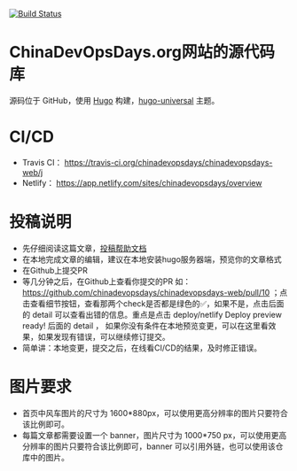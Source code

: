 [![Build Status](https://travis-ci.org/chinadevopsdays/chinadevopsdays-web.svg?branch=master)](https://travis-ci.org/chinadevopsdays/chinadevopsdays-web)


# ChinaDevOpsDays.org网站的源代码库

源码位于 GitHub，使用 [Hugo](https://gohugo.io) 构建，[hugo-universal](https://github.com/devcows/hugo-universal-theme) 主题。


# CI/CD

* Travis CI： https://travis-ci.org/chinadevopsdays/chinadevopsdays-web/j
* Netlify： https://app.netlify.com/sites/chinadevopsdays/overview


# 投稿说明

* 先仔细阅读这篇文章，[投稿帮助文档](https://chinadevopsdays.org/blog/my-new-post-title/)
* 在本地完成文章的编辑，建议在本地安装hugo服务器端，预览你的文章格式
* 在Github上提交PR
* 等几分钟之后，在Github上查看你提交的PR 如：https://github.com/chinadevopsdays/chinadevopsdays-web/pull/10 ；点击查看细节按钮，查看那两个check是否都是绿色的✅，如果不是，点击后面的 detail 可以查看出错的信息。重点是点击 deploy/netlify Deploy preview ready! 后面的 detail ， 如果你没有条件在本地预览变更，可以在这里看效果，如果发现有错误，可以继续修订提交。
* 简单讲：本地变更，提交之后，在线看CI/CD的结果，及时修正错误。

# 图片要求
- 首页中风车图片的尺寸为 1600*880px，可以使用更高分辨率的图片只要符合该比例即可。
- 每篇文章都需要设置一个 banner，图片尺寸为 1000*750 px，可以使用更高分辨率的图片只要符合该比例即可，banner 可以引用外链，也可以使用该仓库中的图片。
